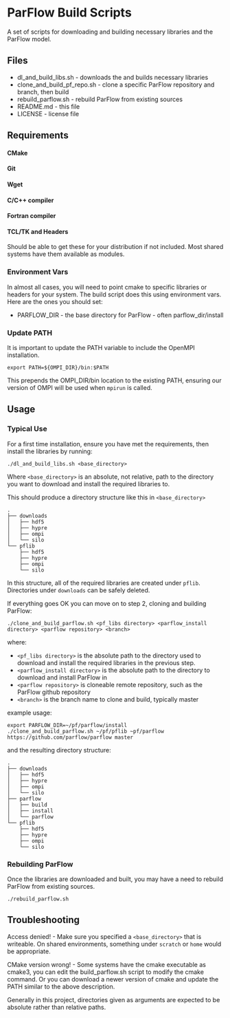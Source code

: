 # ParFlow Build Scripts

A set of scripts for downloading and building necessary libraries and the ParFlow model.

## Files

* dl_and_build_libs.sh - downloads the and builds necessary libraries
* clone_and_build_pf_repo.sh - clone a specific ParFlow repository and branch, then build
* rebuild_parflow.sh - rebuild ParFlow from existing sources
* README.md - this file
* LICENSE - license file

## Requirements

#### CMake

#### Git

#### Wget

#### C/C++ compiler

#### Fortran compiler


#### TCL/TK and Headers

Should be able to get these for your distribution if not included. Most shared systems have them available as modules.



### Environment Vars

In almost all cases, you will need to point cmake to specific libraries or headers for your system. The build script does this using environment vars. Here are the ones you should set:

* PARFLOW_DIR - the base directory for ParFlow - often parflow_dir/install


### Update PATH

It is important to update the PATH variable to include the OpenMPI installation. 

```
export PATH=${OMPI_DIR}/bin:$PATH
```

This prepends the OMPI_DIR/bin location to the existing PATH, ensuring our version of OMPI will be used when `mpirun` is called.

## Usage

### Typical Use

For a first time installation, ensure you have met the requirements, then install the libraries by running:

```
./dl_and_build_libs.sh <base_directory>
```

Where `<base_directory>` is an absolute, not relative, path to the directory you want to download and install the required libraries to.

This should produce a directory structure like this in `<base_directory>`

```
.
├── downloads
│   ├── hdf5
│   ├── hypre
│   ├── ompi
│   └── silo
└── pflib
    ├── hdf5
    ├── hypre
    ├── ompi
    └── silo
```

In this structure, all of the required libraries are created under `pflib`. Directories under `downloads` can be safely deleted.

If everything goes OK you can move on to step 2, cloning and building ParFlow:

```
./clone_and_build_parflow.sh <pf_libs directory> <parflow_install directory> <parflow repository> <branch>
```

where:

* `<pf_libs directory>` is the absolute path to the directory used to download and install the required libraries in the previous step. 
* `<parflow_install directory>` is the absolute path to the directory to download and install ParFlow in
* `<parflow repository>` is cloneable remote repository, such as the ParFlow github repository
* `<branch>` is the branch name to clone and build, typically master

example usage:
```
export PARFLOW_DIR=~/pf/parflow/install
./clone_and_build_parflow.sh ~/pf/pflib ~pf/parflow https://github.com/parflow/parflow master
```

and the resulting directory structure:
```
.
├── downloads
│   ├── hdf5
│   ├── hypre
│   ├── ompi
│   └── silo
├── parflow
│   ├── build
│   ├── install
│   └── parflow
└── pflib
    ├── hdf5
    ├── hypre
    ├── ompi
    └── silo
```

### Rebuilding ParFlow

Once the libraries are downloaded and built, you may have a need to rebuild ParFlow from existing sources.

```
./rebuild_parflow.sh 
```


## Troubleshooting

Access denied! - Make sure you specified a `<base_directory>` that is writeable. On shared environments, something under `scratch` or `home` would be appropriate.

CMake version wrong! - Some systems have the cmake executable as cmake3, you can edit the build_parflow.sh script to modify the cmake command. Or you can download a newer version of cmake and update the PATH similar to the above description.

Generally in this project, directories given as arguments are expected to be absolute rather than relative paths.
